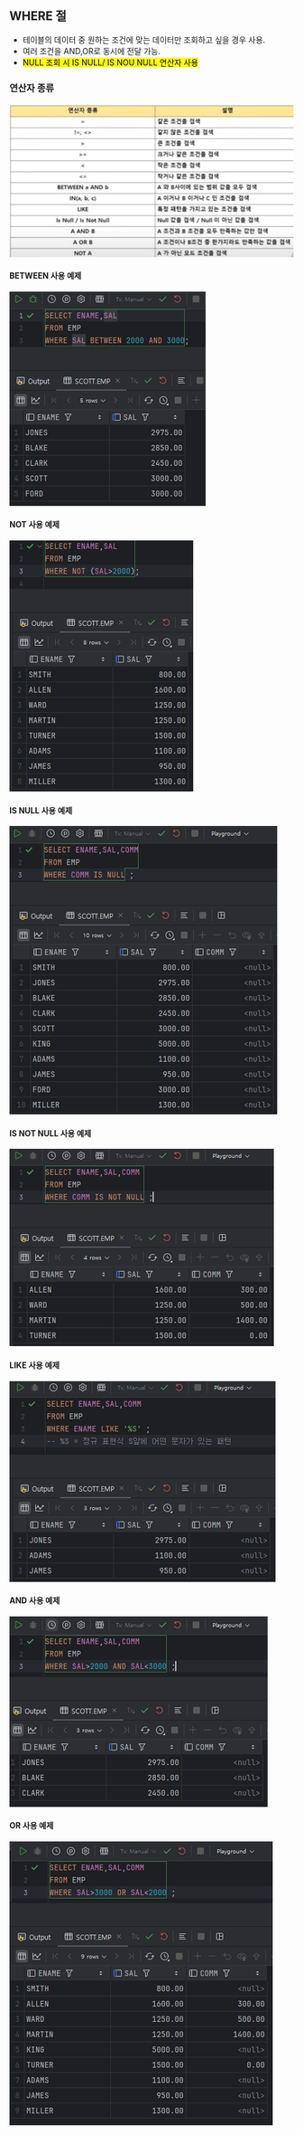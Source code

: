 ## WHERE 절  
- 테이블의 데이터 중 원하는 조건에 맞는 데이터만 조회하고 싶을 경우 사용.
- 여러 조건을 AND,OR로 동시에 전달 가능.
- <MARK>NULL 조회 시 IS NULL/ IS NOU NULL 연산자 사용</MARK>

### 연산자 종류  
![WHERE연산자.png](sqldimg2%2FWHERE%EC%97%B0%EC%82%B0%EC%9E%90.png)

#### BETWEEN 사용 예제  
![WHERE_BETWEEN예제.png](sqldimg2%2FWHERE_BETWEEN%EC%98%88%EC%A0%9C.png)

#### NOT 사용 예제  
![WHERE_NOT예제.png](sqldimg2%2FWHERE_NOT%EC%98%88%EC%A0%9C.png)

#### IS NULL 사용 예제  
![WHERE_ISNULL예제.png](sqldimg2%2FWHERE_ISNULL%EC%98%88%EC%A0%9C.png)

#### IS NOT NULL 사용 예제  
![WHERE_IS NOT NULL예제.png](sqldimg2%2FWHERE_IS%20NOT%20NULL%EC%98%88%EC%A0%9C.png)

#### LIKE 사용 예제  
![WHERE_LIKE예제.png](sqldimg2%2FWHERE_LIKE%EC%98%88%EC%A0%9C.png)

#### AND 사용 예제  
![WHERE_AND 사용예제.png](sqldimg2%2FWHERE_AND%20%EC%82%AC%EC%9A%A9%EC%98%88%EC%A0%9C.png)

#### OR 사용 예제  
![WHERE_OR사용예제.png](sqldimg2%2FWHERE_OR%EC%82%AC%EC%9A%A9%EC%98%88%EC%A0%9C.png)
